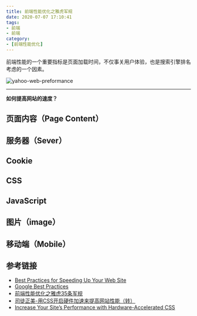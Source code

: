 ```yaml
---
title: 前端性能优化之雅虎军规
date: 2020-07-07 17:10:41
tags:
- 前端
- 前端
category:
- [前端性能优化]
---
```


前端性能的一个重要指标是页面加载时间，不仅事关用户体验，也是搜索引擎排名考虑的一个因素。

![yahoo-web-preformance](../../../../images/yahoo_preformance_rules.png)

---

**如何提高网站的速度？**

## 页面内容（Page Content）

## 服务器（Sever）

## Cookie

## CSS

## JavaScript

## 图片（image）

## 移动端（Mobile）

## 参考链接

- [Best Practices for Speeding Up Your Web Site](https://developer.yahoo.com/performance/rules.html?guccounter=1)
- [Google Best Practices](https://developers.google.com/speed/docs/insights/rules)
- [前端性能优化之雅虎35条军规](https://juejin.im/post/5b73ef38f265da281e048e51)
- [司徒正美-用CSS开启硬件加速来提高网站性能（转）](https://www.cnblogs.com/rubylouvre/p/3471490.html)
- [Increase Your Site’s Performance with Hardware-Accelerated CSS](https://blog.teamtreehouse.com/increase-your-sites-performance-with-hardware-accelerated-css)
